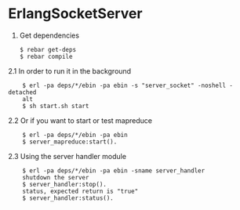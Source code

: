 # ErlangSocketServer

1.  Get dependencies

        $ rebar get-deps
        $ rebar compile


2.1  In order to run it in the background

        $ erl -pa deps/*/ebin -pa ebin -s "server_socket" -noshell -detached
        alt
        $ sh start.sh start

2.2  Or if you want to start or test mapreduce

        $ erl -pa deps/*/ebin -pa ebin
        $ server_mapreduce:start().

2.3 Using the server handler module

        $ erl -pa deps/*/ebin -pa ebin -sname server_handler
        shutdown the server
        $ server_handler:stop().
        status, expected return is "true"
        $ server_handler:status().
